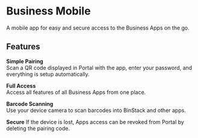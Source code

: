 Business Mobile
===============

A mobile app for easy and secure access to the Business Apps on the go.

Features
--------

**Simple Pairing**  
Scan a QR code displayed in Portal with the app, enter your password, and 
everything is setup automatically.

**Full Access**  
Access all features of all Business Apps from one place.

**Barcode Scanning**  
Use your device camera to scan barcodes into BinStack and other apps.

**Secure**
If the device is lost, Apps access can be revoked from Portal by deleting the 
pairing code.